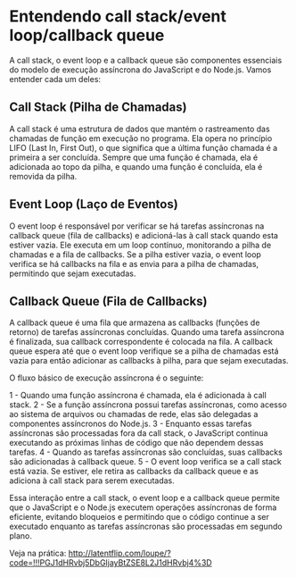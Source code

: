 # Entendendo call stack/event loop/callback queue
A call stack, o event loop e a callback queue são componentes essenciais do modelo de execução assíncrona do JavaScript e do Node.js. Vamos entender cada um deles:

## Call Stack (Pilha de Chamadas)

A call stack é uma estrutura de dados que mantém o rastreamento das chamadas de função em execução no programa. Ela opera no princípio LIFO (Last In, First Out), o que significa que a última função chamada é a primeira a ser concluída. Sempre que uma função é chamada, ela é adicionada ao topo da pilha, e quando uma função é concluída, ela é removida da pilha.

## Event Loop (Laço de Eventos)
O event loop é responsável por verificar se há tarefas assíncronas na callback queue (fila de callbacks) e adicioná-las à call stack quando esta estiver vazia. Ele executa em um loop contínuo, monitorando a pilha de chamadas e a fila de callbacks. Se a pilha estiver vazia, o event loop verifica se há callbacks na fila e as envia para a pilha de chamadas, permitindo que sejam executadas.

## Callback Queue (Fila de Callbacks)
A callback queue é uma fila que armazena as callbacks (funções de retorno) de tarefas assíncronas concluídas. Quando uma tarefa assíncrona é finalizada, sua callback correspondente é colocada na fila. A callback queue espera até que o event loop verifique se a pilha de chamadas está vazia para então adicionar as callbacks à pilha, para que sejam executadas.

O fluxo básico de execução assíncrona é o seguinte:

1 - Quando uma função assíncrona é chamada, ela é adicionada à call stack.
2 - Se a função assíncrona possui tarefas assíncronas, como acesso ao sistema de arquivos ou chamadas de rede, elas são delegadas a componentes assíncronos do Node.js.
3 - Enquanto essas tarefas assíncronas são processadas fora da call stack, o JavaScript continua executando as próximas linhas de código que não dependem dessas tarefas.
4 - Quando as tarefas assíncronas são concluídas, suas callbacks são adicionadas à callback queue.
5 - O event loop verifica se a call stack está vazia. Se estiver, ele retira as callbacks da callback queue e as adiciona à call stack para serem executadas.

Essa interação entre a call stack, o event loop e a callback queue permite que o JavaScript e o Node.js executem operações assíncronas de forma eficiente, evitando bloqueios e permitindo que o código continue a ser executado enquanto as tarefas assíncronas são processadas em segundo plano.


Veja na prática: http://latentflip.com/loupe/?code=!!!PGJ1dHRvbj5DbGljayBtZSE8L2J1dHRvbj4%3D
